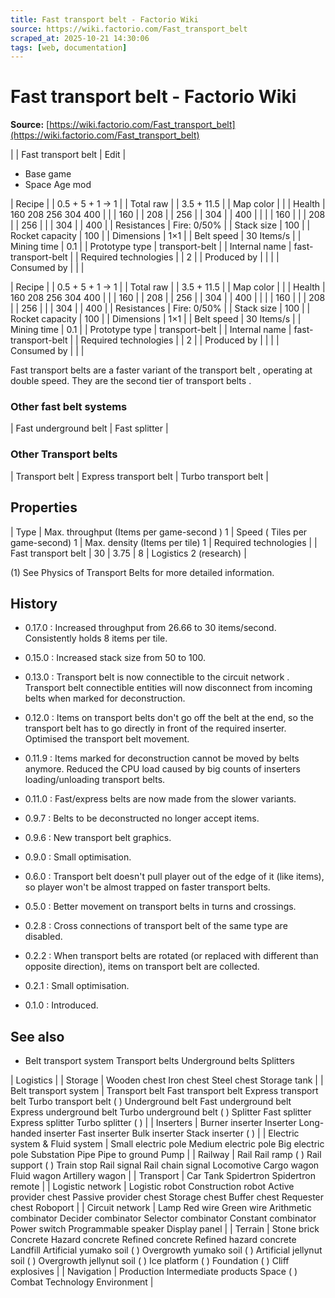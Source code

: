 ```yaml
---
title: Fast transport belt - Factorio Wiki
source: https://wiki.factorio.com/Fast_transport_belt
scraped_at: 2025-10-21 14:30:06
tags: [web, documentation]
---
```


# Fast transport belt - Factorio Wiki

**Source:** [https://wiki.factorio.com/Fast_transport_belt](https://wiki.factorio.com/Fast_transport_belt)


|  | Fast transport belt | Edit |

- Base game
- Space Age mod

| Recipe |
| 0.5 + 5 + 1 → 1 |
| Total raw |
| 3.5 + 11.5 |
| Map color |  |
| Health | 160 208 256 304 400 |  |  | 160 |  | 208 |  | 256 |  | 304 |  | 400 |
|  |  | 160 |
|  | 208 |  | 256 |
|  | 304 |  | 400 |
| Resistances | Fire: 0/50% |
| Stack size | 100 |
| Rocket capacity | 100 |
| Dimensions | 1×1 |
| Belt speed | 30 Items/s |
| Mining time | 0.1 |
| Prototype type | transport-belt |
| Internal name | fast-transport-belt |
| Required technologies |
| 2 |
| Produced by |
|  |
| Consumed by |
|  |

| Recipe |
| 0.5 + 5 + 1 → 1 |
| Total raw |
| 3.5 + 11.5 |
| Map color |  |
| Health | 160 208 256 304 400 |  |  | 160 |  | 208 |  | 256 |  | 304 |  | 400 |
|  |  | 160 |
|  | 208 |  | 256 |
|  | 304 |  | 400 |
| Resistances | Fire: 0/50% |
| Stack size | 100 |
| Rocket capacity | 100 |
| Dimensions | 1×1 |
| Belt speed | 30 Items/s |
| Mining time | 0.1 |
| Prototype type | transport-belt |
| Internal name | fast-transport-belt |
| Required technologies |
| 2 |
| Produced by |
|  |
| Consumed by |
|  |

Fast transport belts are a faster variant of the transport belt , operating at double speed. They are the second tier of transport belts .

### Other fast belt systems

| Fast underground belt | Fast splitter |

### Other Transport belts

| Transport belt | Express transport belt | Turbo transport belt |

## Properties

| Type | Max. throughput (Items per game-second ) 1 | Speed ( Tiles per game-second) 1 | Max. density (Items per tile) 1 | Required technologies |
| Fast transport belt | 30 | 3.75 | 8 | Logistics 2 (research) |

(1) See Physics of Transport Belts for more detailed information.

## History

- 0.17.0 : Increased throughput from 26.66 to 30 items/second. Consistently holds 8 items per tile.

- 0.15.0 : Increased stack size from 50 to 100.

- 0.13.0 : Transport belt is now connectible to the circuit network . Transport belt connectible entities will now disconnect from incoming belts when marked for deconstruction.

- 0.12.0 : Items on transport belts don't go off the belt at the end, so the transport belt has to go directly in front of the required inserter. Optimised the transport belt movement.

- 0.11.9 : Items marked for deconstruction cannot be moved by belts anymore. Reduced the CPU load caused by big counts of inserters loading/unloading transport belts.

- 0.11.0 : Fast/express belts are now made from the slower variants.

- 0.9.7 : Belts to be deconstructed no longer accept items.

- 0.9.6 : New transport belt graphics.

- 0.9.0 : Small optimisation.

- 0.6.0 : Transport belt doesn't pull player out of the edge of it (like items), so player won't be almost trapped on faster transport belts.

- 0.5.0 : Better movement on transport belts in turns and crossings.

- 0.2.8 : Cross connections of transport belt of the same type are disabled.

- 0.2.2 : When transport belts are rotated (or replaced with different than opposite direction), items on transport belt are collected.

- 0.2.1 : Small optimisation.

- 0.1.0 : Introduced.

## See also

- Belt transport system Transport belts Underground belts Splitters

| Logistics |
| Storage | Wooden chest Iron chest Steel chest Storage tank |
| Belt transport system | Transport belt Fast transport belt Express transport belt Turbo transport belt ( ) Underground belt Fast underground belt Express underground belt Turbo underground belt ( ) Splitter Fast splitter Express splitter Turbo splitter ( ) |
| Inserters | Burner inserter Inserter Long-handed inserter Fast inserter Bulk inserter Stack inserter ( ) |
| Electric system & Fluid system | Small electric pole Medium electric pole Big electric pole Substation Pipe Pipe to ground Pump |
| Railway | Rail Rail ramp ( ) Rail support ( ) Train stop Rail signal Rail chain signal Locomotive Cargo wagon Fluid wagon Artillery wagon |
| Transport | Car Tank Spidertron Spidertron remote |
| Logistic network | Logistic robot Construction robot Active provider chest Passive provider chest Storage chest Buffer chest Requester chest Roboport |
| Circuit network | Lamp Red wire Green wire Arithmetic combinator Decider combinator Selector combinator Constant combinator Power switch Programmable speaker Display panel |
| Terrain | Stone brick Concrete Hazard concrete Refined concrete Refined hazard concrete Landfill Artificial yumako soil ( ) Overgrowth yumako soil ( ) Artificial jellynut soil ( ) Overgrowth jellynut soil ( ) Ice platform ( ) Foundation ( ) Cliff explosives |
| Navigation | Production Intermediate products Space ( ) Combat Technology Environment |
